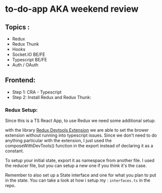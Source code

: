 # to-do-app AKA weekend review 
## Topics :
  - Redux 
  - Redux Thunk
  - Hooks
  - Socket.IO BE/FE
  - Typescript BE/FE
  - Auth / OAuth
## Frontend:
  - Step 1: CRA - Typescript 
  - Step 2: Install Redux and Redux Thunk: 
### Redux Setup: 
Since this is a TS React App, to use Redux we need some additional setup: 

with the library [Redux Devtools Extension](https://www.npmjs.com/package/redux-devtools-extension) we are able to set the brower extension without running into typescript issues. Since we don't need to do anything particular with the extension, I just used the composeWithDevTools() function in the export instead of declaring it as a constant.

To setup your initial state, export it as namespace from another file. I used the reducer file, but you can setup a new one if you think it's the case.

Remember to also set up a State interface and one for what you plan to put in the state. You can take a look at how i setup my  : ```interfaces.ts``` in the repo. 


